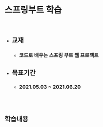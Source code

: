 # 스프링부트 학습
<br>

* ## 교재
  * ### 코드로 배우는 스프링 부트 웹 프로젝트
* ## 목표기간
  * ### 2021.05.03 ~ 2021.06.20
<br>

<br>

## 학습내용
